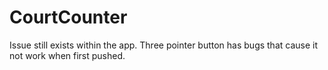 # CourtCounter
Issue still exists within the app. Three pointer button has bugs that cause it not work when first pushed.
